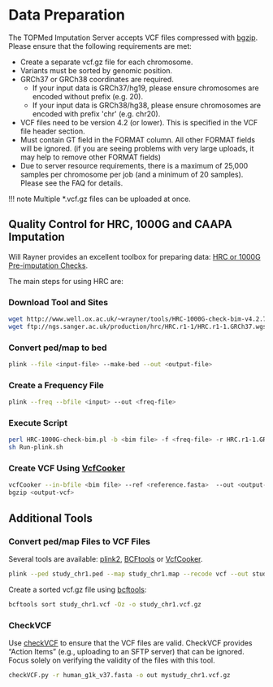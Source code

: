 # Data Preparation

The TOPMed Imputation Server accepts VCF files compressed with [bgzip](http://samtools.sourceforge.net/tabix.shtml). Please ensure that the following requirements are met:

- Create a separate vcf.gz file for each chromosome.
- Variants must be sorted by genomic position.
- GRCh37 or GRCh38 coordinates are required.
  - If your input data is GRCh37/hg19, please ensure chromosomes are encoded without prefix (e.g. 20).
  - If your input data is GRCh38/hg38, please ensure chromosomes are encoded with prefix 'chr' (e.g. chr20).
- VCF files need to be version 4.2 (or lower). This is specified in the VCF file header section.
- Must contain GT field in the FORMAT column. All other FORMAT fields will be ignored. (if you are seeing problems with very large uploads, it may help to remove other FORMAT fields)
- Due to server resource requirements, there is a maximum of 25,000 samples per chromosome per job (and a minimum of 20 samples). Please see the FAQ for details.

!!! note
    Multiple \*.vcf.gz files can be uploaded at once.



## Quality Control for HRC, 1000G and CAAPA Imputation

Will Rayner provides an excellent toolbox for preparing data: [HRC or 1000G Pre-imputation Checks](http://www.well.ox.ac.uk/~wrayner/tools/).

The main steps for using HRC are:

### Download Tool and Sites

```sh
wget http://www.well.ox.ac.uk/~wrayner/tools/HRC-1000G-check-bim-v4.2.7.zip
wget ftp://ngs.sanger.ac.uk/production/hrc/HRC.r1-1/HRC.r1-1.GRCh37.wgs.mac5.sites.tab.gz
```

### Convert ped/map to bed

```sh
plink --file <input-file> --make-bed --out <output-file>
```

### Create a Frequency File

```sh
plink --freq --bfile <input> --out <freq-file>
```

### Execute Script

```sh
perl HRC-1000G-check-bim.pl -b <bim file> -f <freq-file> -r HRC.r1-1.GRCh37.wgs.mac5.sites.tab -h
sh Run-plink.sh
```

### Create VCF Using [VcfCooker](http://genome.sph.umich.edu/wiki/VcfCooker)

```sh
vcfCooker --in-bfile <bim file> --ref <reference.fasta>  --out <output-vcf> --write-vcf
bgzip <output-vcf>
```
## Additional Tools

### Convert ped/map Files to VCF Files

Several tools are available:
 [plink2](https://www.cog-genomics.org/plink2/),
 [BCFtools](https://samtools.github.io/bcftools) or [VcfCooker](http://genome.sph.umich.edu/wiki/VcfCooker).

```sh
plink --ped study_chr1.ped --map study_chr1.map --recode vcf --out study_chr1
```

Create a sorted vcf.gz file using [bcftools](https://samtools.github.io/bcftools):

```sh
bcftools sort study_chr1.vcf -Oz -o study_chr1.vcf.gz
```

### CheckVCF

Use [checkVCF](https://github.com/zhanxw/checkVCF) to ensure that the VCF files are valid. CheckVCF provides “Action Items” (e.g., uploading to an SFTP server) that can be ignored. Focus solely on verifying the validity of the files with this tool.

```sh
checkVCF.py -r human_g1k_v37.fasta -o out mystudy_chr1.vcf.gz
```
